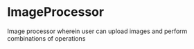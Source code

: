 # ImageProcessor
Image processor wherein user can upload images and perform combinations of operations
